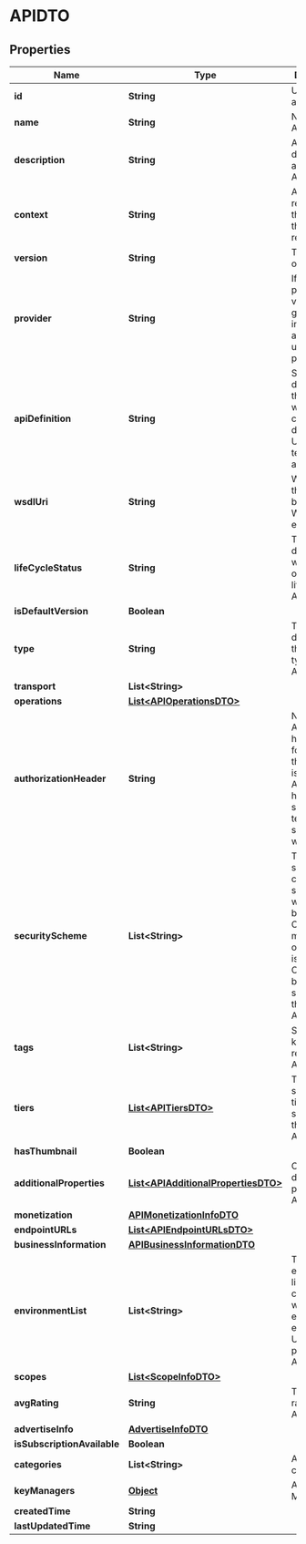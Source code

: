 

# APIDTO

## Properties

Name | Type | Description | Notes
------------ | ------------- | ------------- | -------------
**id** | **String** | UUID of the api  |  [optional]
**name** | **String** | Name of the API | 
**description** | **String** | A brief description about the API |  [optional]
**context** | **String** | A string that represents thecontext of the user&#39;s request | 
**version** | **String** | The version of the API | 
**provider** | **String** | If the provider value is not given user invoking the api will be used as the provider.  | 
**apiDefinition** | **String** | Swagger definition of the API which contains details about URI templates and scopes  |  [optional]
**wsdlUri** | **String** | WSDL URL if the API is based on a WSDL endpoint  |  [optional]
**lifeCycleStatus** | **String** | This describes in which status of the lifecycle the API is. | 
**isDefaultVersion** | **Boolean** |  |  [optional]
**type** | **String** | This describes the transport type of the API |  [optional]
**transport** | **List&lt;String&gt;** |  |  [optional]
**operations** | [**List&lt;APIOperationsDTO&gt;**](APIOperationsDTO.md) |  |  [optional]
**authorizationHeader** | **String** | Name of the Authorization header used for invoking the API. If it is not set, Authorization header name specified in tenant or system level will be used.  |  [optional]
**securityScheme** | **List&lt;String&gt;** | Types of API security, the current API secured with. It can be either OAuth2 or mutual SSL or both. If it is not set OAuth2 will be set as the security for the current API.  |  [optional]
**tags** | **List&lt;String&gt;** | Search keywords related to the API |  [optional]
**tiers** | [**List&lt;APITiersDTO&gt;**](APITiersDTO.md) | The subscription tiers selected for the particular API |  [optional]
**hasThumbnail** | **Boolean** |  |  [optional]
**additionalProperties** | [**List&lt;APIAdditionalPropertiesDTO&gt;**](APIAdditionalPropertiesDTO.md) | Custom(user defined) properties of API  |  [optional]
**monetization** | [**APIMonetizationInfoDTO**](APIMonetizationInfoDTO.md) |  |  [optional]
**endpointURLs** | [**List&lt;APIEndpointURLsDTO&gt;**](APIEndpointURLsDTO.md) |  |  [optional]
**businessInformation** | [**APIBusinessInformationDTO**](APIBusinessInformationDTO.md) |  |  [optional]
**environmentList** | **List&lt;String&gt;** | The environment list configured with non empty endpoint URLs for the particular API. |  [optional]
**scopes** | [**List&lt;ScopeInfoDTO&gt;**](ScopeInfoDTO.md) |  |  [optional]
**avgRating** | **String** | The average rating of the API |  [optional]
**advertiseInfo** | [**AdvertiseInfoDTO**](AdvertiseInfoDTO.md) |  |  [optional]
**isSubscriptionAvailable** | **Boolean** |  |  [optional]
**categories** | **List&lt;String&gt;** | API categories  |  [optional]
**keyManagers** | [**Object**](.md) | API Key Managers  |  [optional]
**createdTime** | **String** |  |  [optional]
**lastUpdatedTime** | **String** |  |  [optional]



